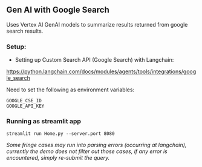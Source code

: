 ## Gen AI with Google Search

Uses Vertex AI GenAI models to summarize results returned from google search results.

### Setup:

- Setting up Custom Search API (Google Search) with Langchain:

https://python.langchain.com/docs/modules/agents/tools/integrations/google_search

Need to set the following as environment variables:

```
GOOGLE_CSE_ID
GOOGLE_API_KEY
```

### Running as streamlit app

`streamlit run Home.py --server.port 8080`

_Some fringe cases may run into parsing errors (occurring at langchain), currently the demo does not filter out those cases, if any error is encountered, simply re-submit the query._

